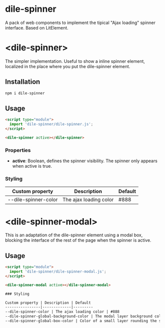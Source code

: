 # dile-spinner

A pack of web components to implement the tipical "Ajax loading" spinner interface. Based on LitElement.

# \<dile-spinner>

The simpler implementation. Useful to show a inline spinner element, localized in the place where you put the dile-spinner element.

## Installation
```bash
npm i dile-spinner
```

## Usage
```html
<script type="module">
  import 'dile-spinner/dile-spinner.js';
</script>

<dile-spinner active></dile-spinner>
```

### Properties

- **active**: Boolean, defines the spinner visibility. The spinner only appears when active is true.

### Styling

Custom property | Description | Default
----------------|-------------|---------
--dile-spinner-color | The ajax loading color | #888


# \<dile-spinner-modal>

This is an adaptation of the dile-spinner element using a modal box, blocking the interface of the rest of the page when the spinner is active.

## Usage
```html
<script type="module">
  import 'dile-spinner/dile-spinner-modal.js';
</script>

<dile-spinner-modal active></dile-spinner-modal>

### Styling

Custom property | Description | Default
----------------|-------------|---------
--dile-spinner-color | The ajax loading color | #888
--dile-spinner-global-background-color | The modal layer background color | rgba(255, 255, 255, 0.8)
--dile-spinner-global-box-color | Color of a small layer rounding the spinner element for higher contrast and visibility | rgba(0, 0, 0, 0.9)